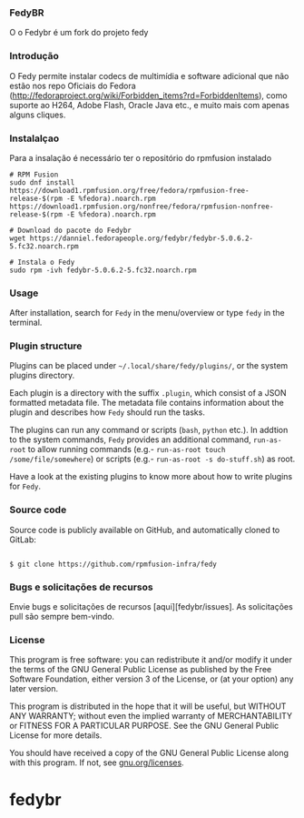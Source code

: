### FedyBR 
O o Fedybr é um fork do projeto fedy 


### Introdução 

O Fedy permite instalar codecs de multimídia e software adicional que não estão nos repo Oficiais do Fedora (http://fedoraproject.org/wiki/Forbidden_items?rd=ForbiddenItems), como suporte ao H264, Adobe Flash, Oracle Java etc., e muito mais com apenas alguns cliques.

### Instalalçao 

Para a insalação é necessário ter o repositório do rpmfusion instalado 

```
# RPM Fusion
sudo dnf install https://download1.rpmfusion.org/free/fedora/rpmfusion-free-release-$(rpm -E %fedora).noarch.rpm https://download1.rpmfusion.org/nonfree/fedora/rpmfusion-nonfree-release-$(rpm -E %fedora).noarch.rpm

# Download do pacote do Fedybr
wget https://danniel.fedorapeople.org/fedybr/fedybr-5.0.6.2-5.fc32.noarch.rpm

# Instala o Fedy
sudo rpm -ivh fedybr-5.0.6.2-5.fc32.noarch.rpm

```

### Usage

After installation, search for `Fedy` in the menu/overview or type `fedy` in the terminal.

### Plugin structure

Plugins can be placed under `~/.local/share/fedy/plugins/`, or the system plugins directory.

Each plugin is a directory with the suffix `.plugin`, which consist of a JSON formatted metadata file. The metadata file contains information about the plugin and describes how `Fedy` should run the tasks.

The plugins can run any command or scripts (`bash`, `python` etc.). In addtion to the system commands, `Fedy` provides an additional command, `run-as-root` to allow running commands (e.g.- `run-as-root touch /some/file/somewhere`) or scripts (e.g.- `run-as-root -s do-stuff.sh`) as root.

Have a look at the existing plugins to know more about how to write plugins for `Fedy`.

### Source code

Source code is publicly available on GitHub, and automatically cloned to GitLab:


```

$ git clone https://github.com/rpmfusion-infra/fedy
```

### Bugs e solicitações de recursos

Envie bugs e solicitações de recursos [aqui][fedybr/issues]. As solicitações pull são
sempre bem-vindo.

[fedy/issues]: https://github.com/danniel-lara/fedybr/issues

### License

This program is free software: you can redistribute it and/or modify it under
the terms of the GNU General Public License as published by the Free Software
Foundation, either version 3 of the License, or (at your option) any later
version.

This program is distributed in the hope that it will be useful, but WITHOUT ANY
WARRANTY; without even the implied warranty of MERCHANTABILITY or FITNESS FOR A
PARTICULAR PURPOSE. See the GNU General Public License for more details.

You should have received a copy of the GNU General Public License along with
this program.  If not, see [gnu.org/licenses](http://www.gnu.org/licenses/).
# fedybr

